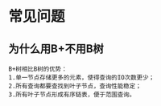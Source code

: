 # 常见问题

## 为什么用B+不用B树
```
B+树相比B树的优势：
1.单一节点存储更多的元素，使得查询的IO次数更少；
2.所有查询都要查找到叶子节点，查询性能稳定；
3.所有叶子节点形成有序链表，便于范围查询。
```